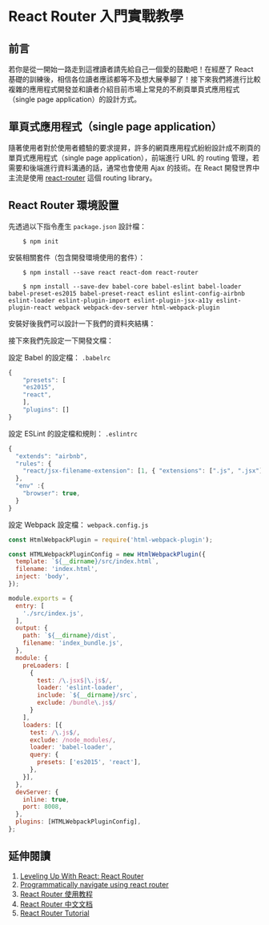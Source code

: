 # React Router 入門實戰教學

## 前言
若你是從一開始一路走到這裡讀者請先給自己一個愛的鼓勵吧！在經歷了 React 基礎的訓練後，相信各位讀者應該都等不及想大展拳腳了！接下來我們將進行比較複雜的應用程式開發並和讀者介紹目前市場上常見的不刷頁單頁式應用程式（single page application）的設計方式。

## 單頁式應用程式（single page application）
隨著使用者對於使用者體驗的要求提昇，許多的網頁應用程式紛紛設計成不刷頁的單頁式應用程式（single page application），前端進行 URL 的 routing 管理，若需要和後端進行資料溝通的話，通常也會使用 Ajax 的技術。在 React 開發世界中主流是使用 [react-router](https://github.com/reactjs/react-router) 這個 routing library。

## React Router 環境設置

先透過以下指令產生 `package.json` 設計檔：

```
	$ npm init
```

安裝相關套件（包含開發環境使用的套件）：

```shell
	$ npm install --save react react-dom react-router
```

```
	$ npm install --save-dev babel-core babel-eslint babel-loader babel-preset-es2015 babel-preset-react eslint eslint-config-airbnb eslint-loader eslint-plugin-import eslint-plugin-jsx-a11y eslint-plugin-react webpack webpack-dev-server html-webpack-plugin
```

安裝好後我們可以設計一下我們的資料夾結構：




接下來我們先設定一下開發文檔：

設定 Babel 的設定檔： `.babelrc`

```javascript
{
	"presets": [
  	"es2015",
  	"react",
 	],
	"plugins": []
}

```

設定 ESLint 的設定檔和規則： `.eslintrc`

```javascript
{
  "extends": "airbnb",
  "rules": {
    "react/jsx-filename-extension": [1, { "extensions": [".js", ".jsx"] }],
  },
  "env" :{
    "browser": true,
  }
}
```

設定 Webpack 設定檔： `webpack.config.js`

```javascript
const HtmlWebpackPlugin = require('html-webpack-plugin');

const HTMLWebpackPluginConfig = new HtmlWebpackPlugin({
  template: `${__dirname}/src/index.html`,
  filename: 'index.html',
  inject: 'body',
});

module.exports = {
  entry: [
    './src/index.js',
  ],
  output: {
    path: `${__dirname}/dist`,
    filename: 'index_bundle.js',
  },
  module: {
    preLoaders: [
      {
        test: /\.jsx$|\.js$/,
        loader: 'eslint-loader',
        include: `${__dirname}/src`,
        exclude: /bundle\.js$/
      }
    ],
    loaders: [{
      test: /\.js$/,
      exclude: /node_modules/,
      loader: 'babel-loader',
      query: {
        presets: ['es2015', 'react'],
      },
    }],
  },
  devServer: {
    inline: true,
    port: 8008,
  },
  plugins: [HTMLWebpackPluginConfig],
};
```

## 延伸閱讀
1. [Leveling Up With React: React Router](https://css-tricks.com/learning-react-router/)
2. [Programmatically navigate using react router](http://stackoverflow.com/questions/31079081/programmatically-navigate-using-react-router)
3. [React Router 使用教程](http://www.ruanyifeng.com/blog/2016/05/react_router.html)
4. [React Router 中文文档](https://react-guide.github.io/react-router-cn/index.html)
5. [React Router Tutorial](https://github.com/reactjs/react-router-tutorial)

